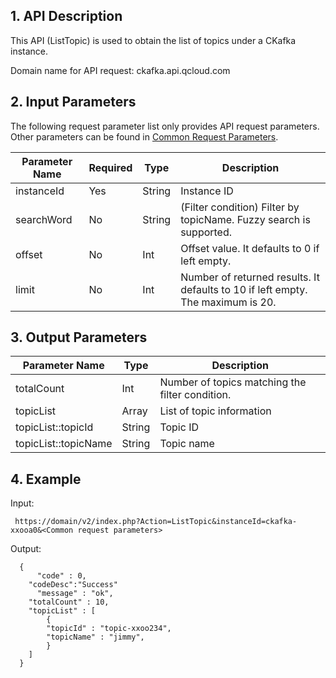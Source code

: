 ## 1. API Description

This API (ListTopic) is used to obtain the list of topics under a CKafka instance.

Domain name for API request: ckafka.api.qcloud.com

## 2. Input Parameters

The following request parameter list only provides API request parameters. Other parameters can be found in [Common Request Parameters](https://intl.cloud.tencent.com/doc/api/431/5883).

| Parameter Name | Required | Type | Description |
| --- | --- | --- | --- |
| instanceId | Yes | String | Instance ID |
| searchWord | No | String | (Filter condition) Filter by topicName. Fuzzy search is supported. |
| offset | No | Int | Offset value. It defaults to 0 if left empty. |
| limit | No | Int | Number of returned results. It defaults to 10 if left empty. The maximum is 20. |

## 3. Output Parameters

| Parameter Name | Type | Description |
| --- | --- | --- |
| totalCount | Int | Number of topics matching the filter condition. |
| topicList | Array | List of topic information |
| topicList::topicId | String | Topic ID |
| topicList::topicName | String | Topic name |

## 4. Example

Input:

```
 https://domain/v2/index.php?Action=ListTopic&instanceId=ckafka-xxooa0&<Common request parameters>
```

Output:

```
  {
      "code" : 0,
	"codeDesc":"Success"
      "message" : "ok",
	"totalCount" : 10,
	"topicList" : [
		{
		"topicId" : "topic-xxoo234",
		"topicName" : "jimmy",
		}
	]
  }

```

